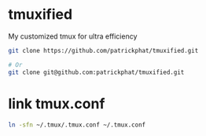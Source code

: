 # tmuxified
My customized tmux for ultra efficiency

```bash
git clone https://github.com/patrickphat/tmuxified.git

# Or 
git clone git@github.com:patrickphat/tmuxified.git
```

# link tmux.conf
```bash
ln -sfn ~/.tmux/.tmux.conf ~/.tmux.conf
```

